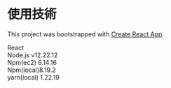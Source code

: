 # 使用技術
This project was bootstrapped with [Create React App](https://github.com/facebook/create-react-app).

React<br>
Node.js v12.22.12<br>
Npm(ec2)  6.14.16<br>
Npm(local)8.19.2<br>
yarn(local) 1.22.19<br>
